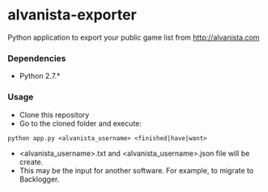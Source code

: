 alvanista-exporter
==================

Python application to export your public game list from http://alvanista.com

### Dependencies
- Python 2.7.*

### Usage
- Clone this repository
- Go to the cloned folder and execute:
```
python app.py <alvanista_username> <finished|have|want>
```
- <alvanista_username>.txt and <alvanista_username>.json file will be create.
- This may be the input for another software. For example, to migrate to Backlogger.